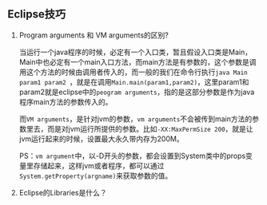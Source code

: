 ## Eclipse技巧

1. Program arguments 和 VM arguments的区别?

   当运行一个java程序的时候，必定有一个入口类，暂且假设入口类是Main，Main中也必定有一个main入口方法，而main方法是有参数的，这个参数是调用这个方法的时候由调用者传入的，而一般的我们在命令行执行`java Main param1 param2 `，就是在调用`Main.main(param1,param2)`，这里param1和param2就是eclipse中的`peogram arguments`，指的是这部分参数是作为java程序main方法的参数传入的。

   而`VM arguments`，是针对jvm的参数，`vm arguments`不会被传到main方法的参数里去，而是对jvm运行所提供的参数。比如`-XX:MaxPermSize 200`，就是让jvm运行起来的时候，设置最大永久带内存为200M。

   PS：`vm argument`中，以-D开头的参数，都会设置到System类中的props变量里存储起来，这样jvm或者程序，都可以通过`System.getProperty(argname)`来获取参数的值。

2. Eclipse的Libraries是什么？